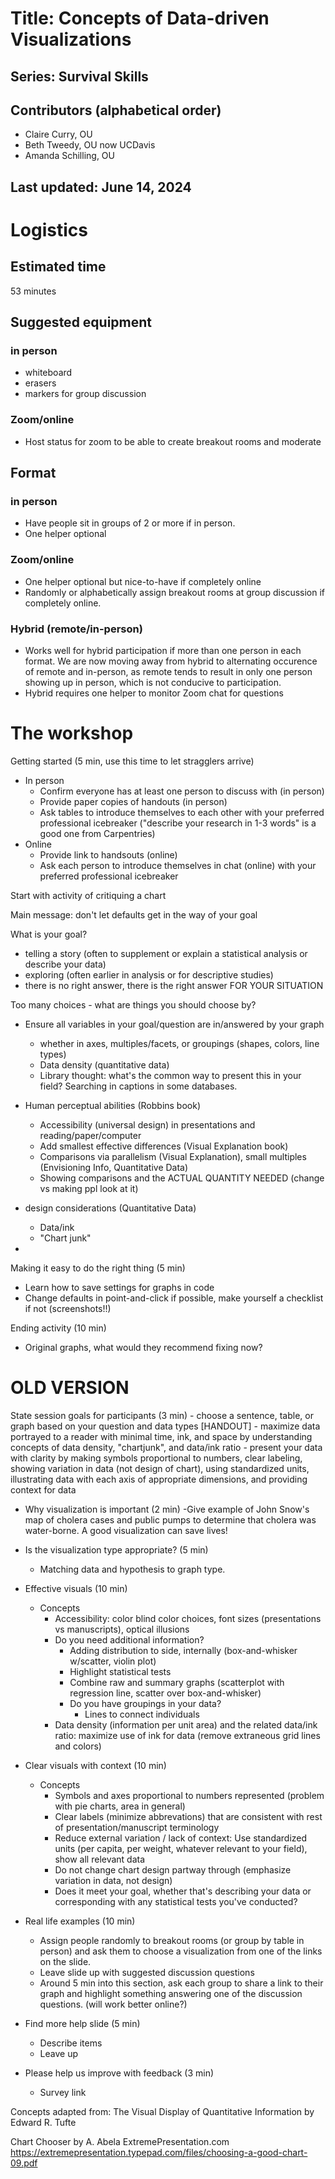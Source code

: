 # Title: Concepts of Data-driven Visualizations
## Series: Survival Skills


## Contributors (alphabetical order)
- Claire Curry, OU
- Beth Tweedy, OU now UCDavis
- Amanda Schilling, OU

## Last updated: June 14, 2024

# Logistics
## Estimated time
53 minutes

## Suggested equipment
### in person
- whiteboard
- erasers
- markers for group discussion

### Zoom/online
- Host status for zoom to be able to create breakout rooms and moderate

## Format
### in person
- Have people sit in groups of 2 or more if in person.
- One helper optional

### Zoom/online
- One helper optional but nice-to-have if completely online
- Randomly or alphabetically assign breakout rooms at group discussion if completely online.


### Hybrid (remote/in-person)
- Works well for hybrid participation if more than one person in each format.  We are now moving away from hybrid to alternating occurence of remote and in-person, as remote tends to result in only one person showing up in person, which is not conducive to participation.
- Hybrid requires one helper to monitor Zoom chat for questions





# The workshop

Getting started (5 min, use this time to let stragglers arrive)
- In person
	- Confirm everyone has at least one person to discuss with (in person)
	- Provide paper copies of handouts (in person)
	- Ask tables to introduce themselves to each other with your preferred professional icebreaker ("describe your research in 1-3 words" is a good one from Carpentries)
- Online
	- Provide link to handsouts (online)
	- Ask each person to introduce themselves in chat (online) with your preferred professional icebreaker

Start with activity of critiquing a chart

Main message: don't let defaults get in the way of your goal

What is your goal?
- telling a story (often to supplement or explain a statistical analysis or describe your data)
- exploring (often earlier in analysis or for descriptive studies)
- there is no right answer, there is the right answer FOR YOUR SITUATION

Too many choices - what are things you should choose by?
- Ensure all variables in your goal/question are in/answered by your graph
	- whether in axes, multiples/facets, or groupings (shapes, colors, line types)
	- Data density (quantitative data)
	- Library thought: what's the common way to present this in your field?  Searching in captions in some databases.
- Human perceptual abilities (Robbins book)
	- Accessibility (universal design) in presentations and reading/paper/computer
	- Add smallest effective differences (Visual Explanation book)
	- Comparisons via parallelism (Visual Explanation), small multiples (Envisioning Info, Quantitative Data)
	- Showing comparisons and the ACTUAL QUANTITY NEEDED (change vs making ppl look at it)
- design considerations (Quantitative Data)
	- Data/ink
	- "Chart junk"

- 

Making it easy to do the right thing (5 min)
- Learn how to save settings for graphs in code
- Change defaults in point-and-click if possible, make yourself a checklist if not (screenshots!!)

Ending activity (10 min)
- Original graphs, what would they recommend fixing now?


# OLD VERSION
State session goals for participants (3 min)
	- choose a sentence, table, or graph based on your question and data types [HANDOUT]
	- maximize data portrayed to a reader with minimal time, ink, and space by understanding concepts of data density, "chartjunk", and data/ink ratio
	- present your data with clarity by making symbols proportional to numbers, clear labeling, showing variation in data (not design of chart), using standardized units, illustrating data with each axis of appropriate dimensions, and providing context for data



    
- Why visualization is important (2 min)
	-Give example of John Snow's map of cholera cases and public pumps to determine that cholera was water-borne.  A good visualization can save lives!
	
- Is the visualization type appropriate? (5 min)
	- Matching data and hypothesis to graph type.

- Effective visuals (10 min)
	- Concepts
		- Accessibility: color blind color choices, font sizes (presentations vs manuscripts), optical illusions
		- Do you need additional information?
			- Adding distribution to side, internally (box-and-whisker w/scatter, violin plot)
			- Highlight statistical tests
			- Combine raw and summary graphs (scatterplot with regression line, scatter over box-and-whisker)
			- Do you have groupings in your data?
				- Lines to connect individuals
		- Data density (information per unit area) and the related data/ink ratio: maximize use of ink for data (remove extraneous grid lines and colors)
- Clear visuals with context (10 min)
	- Concepts
		- Symbols and axes proportional to numbers represented (problem with pie charts, area in general)
		- Clear labels (minimize abbrevations) that are consistent with rest of presentation/manuscript terminology 
		- Reduce external variation / lack of context: Use standardized units (per capita, per weight, whatever relevant to your field), show all relevant data
		- Do not change chart design partway through (emphasize variation in data, not design)
		- Does it meet your goal, whether that's describing your data or corresponding with any statistical tests you've conducted?
- Real life examples (10 min)
	- Assign people randomly to breakout rooms (or group by table in person) and ask them to choose a visualization from one of the links on the slide.
	- Leave slide up with suggested discussion questions
	- Around 5 min into this section, ask each group to share a link to their graph and highlight something answering one of the discussion questions.  (will work better online?)

- Find more help slide (5 min)
	- Describe items
	- Leave up

- Please help us improve with feedback (3 min)
	- Survey link
	
Concepts adapted from:
The Visual Display of Quantitative Information by Edward R. Tufte

Chart Chooser by A. Abela ExtremePresentation.com https://extremepresentation.typepad.com/files/choosing-a-good-chart-09.pdf
